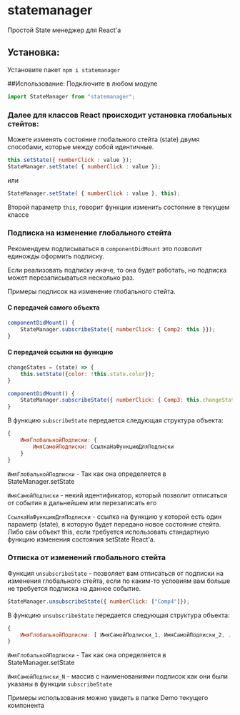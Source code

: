 # statemanager
Простой State менеджер для React'а

## Установка:
Установите пакет `npm i statemanager`

##Использование:
Подключите в любом модуле
```javascript
import StateManager from "statemanager";
```

### Далее для классов React происходит установка глобальных стейтов:
Можете изменять состояние глобального стейта (state) двумя способами, которые между собой идентичные.

```javascript
this.setState({ numberClick : value });
StateManager.setState( { numberClick : value });
```
или
```javascript
StateManager.setState( { numberClick : value }, this);
```
Второй параметр `this`, говорит функции изменить состояние в текущем классе

### Подписка на изменение глобального стейта

Рекомендуем подписываться в `componentDidMount` это позволит единожды оформить подписку. 

Если реализовать подписку иначе, то она будет работать, но подписка может перезаписываться несколько раз.

Примеры подписок на изменение глобального стейта.

#### С передачей самого объекта
```javascript
componentDidMount() {
    StateManager.subscribeState({ numberClick: { Comp2: this }});
}
```
#### С передачей ссылки на функцию
```javascript
changeStates = (state) => {
    this.setState({color: !this.state.color});
}

componentDidMount() {
    StateManager.subscribeState({ numberClick: { Comp3: this.changeStates }} );
}
```



В функцию `subscribeState` передается следующая структура объекта:
```javascript
{
    ИмяГлобальнойПодписки: {
        ИмяСамойПодписки: СсылкаНаФункциюДляПодписки
    }
}
```

`ИмяГлобальнойПодписки` - Так как она определяется в StateManager.setState

`ИмяСамойПодписки` - некий идентификатор, который позволит отписаться от события в дальнейшем или перезаписать его

`СсылкаНаФункциюДляПодписки` - ссылка на функцию у которой есть один параметр (state), в которую будет передано новое состояние стейта. Либо сам объект this, если требуется использовать стандартную функцию изменения состояния setState React'а. 


### Отписка от изменений глобального стейта
Функция `unsubscribeState` - позволяет вам отписаться от подписки на изменения глобального стейта, если по каким-то условиям вам больше не требуется подписка на данное событие.
```javascript
StateManager.unsubscribeState({ numberClick: ["Comp4"]});
```

В функцию `unsubscribeState` передается следующая структура объекта:
```javascript
{
    ИмяГлобальнойПодписки: [ ИмяСамойПодписки_1, ИмяСамойПодписки_2, ... ИмяСамойПодписки_N]
}
```
`ИмяГлобальнойПодписки` - Так как она определяется в StateManager.setState

`ИмяСамойПодписки_N` - массив с наименованиями подписок как они были указаны в функции `subscribeState`

Примеры использования можно увидеть в папке Demo текущего компонента
